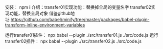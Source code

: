 安装：
  npm i
介绍：transfer01实现功能：替换掉全局的变量名字
     transfer02实现功能，替换全局对象 
借鉴github地址:https://github.com/babel/minify/tree/master/packages/babel-plugin-transform-inline-environment-variables

运行transfer01插件：
   npx babel --plugin ./src/transfer01.js ./src/code.js
运行transfer02插件：
  npx babel --plugin ./src/transfer02.js ./src/code.js
